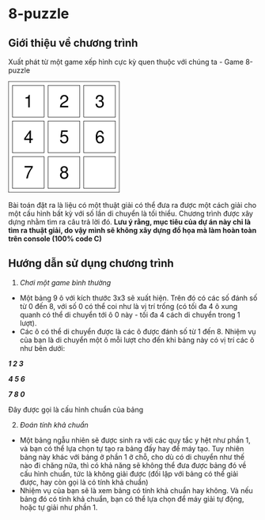# 8-puzzle
## Giới thiệu về chương trình ##
Xuất phát từ một game xếp hình cực kỳ quen thuộc với chúng ta - Game 8-puzzle 

![Bảng khởi đầu trong game cổ điển](https://raw.githubusercontent.com/jashdb/8-puzzle/main/8%20puzzle.png)

Bài toán đặt ra là liệu có một thuật giải có thể đưa ra được một cách giải cho một cấu hình bất kỳ với số lần di chuyển là tối thiểu. Chương trình được xây dựng nhằm tìm ra câu trả lời đó.
**Lưu ý rằng, mục tiêu của dự án này chỉ là tìm ra thuật giải, do vậy mình sẽ không xây dựng đồ họa mà làm hoàn toàn trên console (100% code C)**



## Hướng dẫn sử dụng chương trình ##
1. *Chơi một game bình thường*
- Một bảng 9 ô với kích thước 3x3 sẽ xuất hiện. Trên đó có các số đánh số từ 0 đến 8, với số 0 có thể coi như là vị trí trống (có tối đa 4 ô xung quanh có thể di chuyển tới ô 0 này - tối đa 4 cách di chuyển trong 1 lượt).
- Các ô có thể di chuyển được là các ô được đánh số từ 1 đến 8. Nhiệm vụ của bạn là di chuyển một ô mỗi lượt cho đến khi bảng này có vị trí các ô như bên dưới:

***1 2 3***

***4 5 6***

***7 8 0***

Đây được gọi là cấu hình chuẩn của bảng

2. *Đoán tính khả chuẩn*
- Một bảng ngẫu nhiên sẽ được sinh ra với các quy tắc y hệt như phần 1, và bạn có thể lựa chọn tự tạo ra bảng đấy hay để máy tạo. Tuy nhiên bảng này khác với bảng ở phần 1 ở chỗ, cho dù có di chuyển như thế nào đi chăng nữa, thì có khả năng sẽ không thể đưa được bảng đó về cấu hình chuẩn, tức là không giải được (đối lập với bảng có thể giải được, hay còn gọi là có tính khả chuẩn)
- Nhiệm vụ của bạn sẽ là xem bảng có tính khả chuẩn hay không. Và nếu bảng đó có tính khả chuẩn, bạn có thể lựa chọn để máy giải tự động, hoặc tự giải như phần 1.
